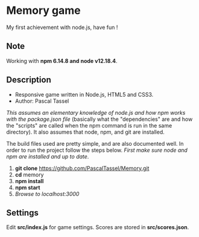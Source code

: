 # Memory game
My first achievement with node.js, have fun !

## Note
Working with **npm 6.14.8 and node v12.18.4**.

## Description ##

* Responsive game written in Node.js, HTML5 and CSS3.
* Author: Pascal Tassel
    
*This assumes an elementary knowledge of node.js and how npm works with the package.json file* (basically what the "dependencies" are and how the "scripts" are called when the npm command is run in the same directory). It also assumes that node, npm, and git are installed.

The build files used are pretty simple, and are also documented well. In order to run the project follow the steps below. *First make sure node and npm are installed and up to date*.
    
1.  **git clone** https://github.com/PascalTassel/Memory.git
1.  **cd** memory
1.  **npm install**
1.  **npm start**
1.  *Browse to localhost:3000*

## Settings
Edit **src/index.js** for game settings.
Scores are stored in **src/scores.json**.
